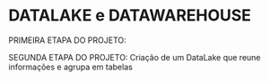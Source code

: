 # DATALAKE e DATAWAREHOUSE

PRIMEIRA ETAPA DO PROJETO:







SEGUNDA ETAPA DO PROJETO:
Criação de um DataLake que reune informações e agrupa em tabelas



